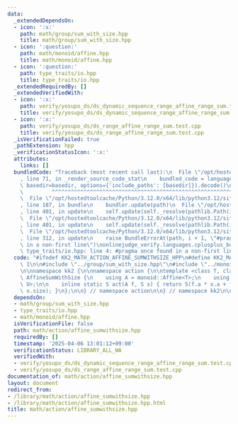 ```yaml
---
data:
  _extendedDependsOn:
  - icon: ':x:'
    path: math/group/sum_with_size.hpp
    title: math/group/sum_with_size.hpp
  - icon: ':question:'
    path: math/monoid/affine.hpp
    title: math/monoid/affine.hpp
  - icon: ':question:'
    path: type_traits/io.hpp
    title: type_traits/io.hpp
  _extendedRequiredBy: []
  _extendedVerifiedWith:
  - icon: ':x:'
    path: verify/yosupo_ds/ds_dynamic_sequence_range_affine_range_sum.test.cpp
    title: verify/yosupo_ds/ds_dynamic_sequence_range_affine_range_sum.test.cpp
  - icon: ':x:'
    path: verify/yosupo_ds/ds_range_affine_range_sum.test.cpp
    title: verify/yosupo_ds/ds_range_affine_range_sum.test.cpp
  _isVerificationFailed: true
  _pathExtension: hpp
  _verificationStatusIcon: ':x:'
  attributes:
    links: []
  bundledCode: "Traceback (most recent call last):\n  File \"/opt/hostedtoolcache/Python/3.12.0/x64/lib/python3.12/site-packages/onlinejudge_verify/documentation/build.py\"\
    , line 71, in _render_source_code_stat\n    bundled_code = language.bundle(stat.path,\
    \ basedir=basedir, options={'include_paths': [basedir]}).decode()\n          \
    \         ^^^^^^^^^^^^^^^^^^^^^^^^^^^^^^^^^^^^^^^^^^^^^^^^^^^^^^^^^^^^^^^^^^^^^^^^^^^^^^^^^\n\
    \  File \"/opt/hostedtoolcache/Python/3.12.0/x64/lib/python3.12/site-packages/onlinejudge_verify/languages/cplusplus.py\"\
    , line 187, in bundle\n    bundler.update(path)\n  File \"/opt/hostedtoolcache/Python/3.12.0/x64/lib/python3.12/site-packages/onlinejudge_verify/languages/cplusplus_bundle.py\"\
    , line 401, in update\n    self.update(self._resolve(pathlib.Path(included), included_from=path))\n\
    \  File \"/opt/hostedtoolcache/Python/3.12.0/x64/lib/python3.12/site-packages/onlinejudge_verify/languages/cplusplus_bundle.py\"\
    , line 401, in update\n    self.update(self._resolve(pathlib.Path(included), included_from=path))\n\
    \  File \"/opt/hostedtoolcache/Python/3.12.0/x64/lib/python3.12/site-packages/onlinejudge_verify/languages/cplusplus_bundle.py\"\
    , line 312, in update\n    raise BundleErrorAt(path, i + 1, \"#pragma once found\
    \ in a non-first line\")\nonlinejudge_verify.languages.cplusplus_bundle.BundleErrorAt:\
    \ type_traits/io.hpp: line 4: #pragma once found in a non-first line\n"
  code: "#ifndef KK2_MATH_ACTION_AFFINE_SUMWITHSIZE_HPP\n#define KK2_MATH_ACTION_AFFINE_SUMWITHSIZE_HPP\
    \ 1\n\n#include \"../group/sum_with_size.hpp\"\n#include \"../monoid/affine.hpp\"\
    \n\nnamespace kk2 {\n\nnamespace action {\n\ntemplate <class T, class U> struct\
    \ AffineSumWithSize {\n    using A = monoid::Affine<T>;\n    using S = group::SumWithSize<T,\
    \ U>;\n\n    inline static S act(A f, S x) { return S(f.a * x.a + f.b * x.size,\
    \ x.size); }\n};\n\n} // namespace action\n\n} // namespace kk2\n\n#endif // KK2_MATH_ACTION_AFFINE_SUMWITHSIZE_HPP\n"
  dependsOn:
  - math/group/sum_with_size.hpp
  - type_traits/io.hpp
  - math/monoid/affine.hpp
  isVerificationFile: false
  path: math/action/affine_sumwithsize.hpp
  requiredBy: []
  timestamp: '2025-04-06 13:01:12+09:00'
  verificationStatus: LIBRARY_ALL_WA
  verifiedWith:
  - verify/yosupo_ds/ds_dynamic_sequence_range_affine_range_sum.test.cpp
  - verify/yosupo_ds/ds_range_affine_range_sum.test.cpp
documentation_of: math/action/affine_sumwithsize.hpp
layout: document
redirect_from:
- /library/math/action/affine_sumwithsize.hpp
- /library/math/action/affine_sumwithsize.hpp.html
title: math/action/affine_sumwithsize.hpp
---
```


